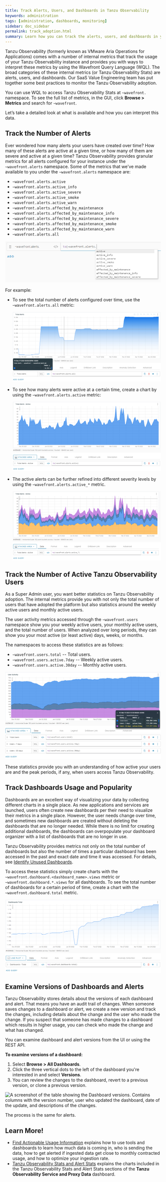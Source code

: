 ```yaml
---
title: Track Alerts, Users, and Dashboards in Tanzu Observability
keywords: administration
tags: [administration, dashboards, monitoring]
sidebar: doc_sidebar
permalink: track_adoption.html
summary: Learn how you can track the alerts, users, and dashboards in your service instance.
---
```


Tanzu Observability (formerly known as VMware Aria Operations for Applications) comes with a number of internal metrics that track the usage of your Tanzu Observability instance and provides you with ways to interpret these metrics by using the Wavefront Query Language (WQL). The broad categories of these internal metrics (or Tanzu Observability Stats) are alerts, users, and dashboards. Our SaaS Value Engineering team has put together some best practices to monitor the Tanzu Observability adoption.

You can use WQL to access Tanzu Observability Stats at `~wavefront.` namespace. To see the full list of metrics, in the GUI, click **Browse > Metrics** and search for `~wavefront`. 

Let’s take a detailed look at what is available and how you can interpret this data.

## Track the Number of Alerts

Ever wondered how many alerts your users have created over time? How many of these alerts are active at a given time, or how many of them are severe and active at a given time? Tanzu Observability provides granular metrics for all alerts configured for your instance under the `~wavefront.alerts` namespace. Some of the metrics that we've made available to you under the `~wavefront.alerts` namespace are:

* `~wavefront.alerts.active`
* `~wavefront.alerts.active_info`
* `~wavefront.alerts.active_severe`
* `~wavefront.alerts.active_smoke`
* `~wavefront.alerts.active_warn`
* `~wavefront.alerts.affected_by_maintenance`
* `~wavefront.alerts.affected_by_maintenance_info`
* `~wavefront.alerts.affected_by_maintenance_severe`
* `~wavefront.alerts.affected_by_maintenance_smoke`
* `~wavefront.alerts.affected_by_maintenance_warn`
* `~wavefront.alerts.all`

![A screenshot of a ts query with the ~wavefront.alerts namespace entered to display the list of the metrics above.](images/wavefront_alert_namespace.png)

For example:

* To see the total number of alerts configured over time, use the `~wavefront.alerts.all` metric:

  ![A screenshot of a chart displaying all alerts.](images/wavefront_alerts_all.png)

* To see how many alerts were active at a certain time, create a chart by using the `~wavefront.alerts.active` metric:

  ![A screenshot of a chart displaying all active alerts.](images/wavefront_alerts_active.png)

* The active alerts can be further refined into different severity levels by using the `~wavefront.alerts.active_*` metric.

  ![A screenshot of a chart displaying a breakdown of the active alerts by severity.](images/wavefront_alerts_active_breakdown.png)

## Track the Number of Active Tanzu Observability Users

As a Super Admin user, you want better statistics on Tanzu Observability adoption. The internal metrics provide you with not only the total number of users that have adopted the platform but also statistics around the weekly active users and monthly active users. 

The user activity metrics accessed through the `~wavefront.users` namespace show you your weekly active users, your monthly active users, and the total number of users. When analyzed over long periods, they can show you your most active (or least active) days, weeks, or months.

The namespaces to access these statistics are as follows:

* `~wavefront.users.total` -- Total users.
* `~wavefront.users.active.7day` -- Weekly active users.
* `~wavefront.users.active.30day` -- Monthly active users.

![A screenshot of a chart displaying the number of total active users, weekly active users and monthly active users over a 6-months period.](images/user_activity.png)

These statistics provide you with an understanding of how active your users are and the peak periods, if any, when users access Tanzu Observability.

## Track Dashboards Usage and Popularity

Dashboards are an excellent way of visualizing your data by collecting different charts in a single place. As new applications and services are launched, users often create new dashboards per their need to visualize their metrics in a single place. However, the user needs change over time, and sometimes new dashboards are created without deleting the dashboards that are no longer needed. While there is no limit for creating additional dashboards, the dashboards can overpopulate your dashboard organizer with a list of dashboards that are no longer in use.

Tanzu Observability provides metrics not only on the total number of dashboards but also the number of times a particular dashboard has been accessed in the past and exact date and time it was accessed. For details, see [Identify Unused Dashboards](ui_dashboards.html#identify-unused-dashboards).

To access these statistics simply create charts with the `~wavefront.dashboard.<dashboard_name>.views` metric or `~wavefront.dashboard.*.views` for all dashboards. To see the total number of dashboards for a certain period of time, create a chart with the `~wavefront.dashboard.total` metric.

![An image of a chart displaying all dashboards within the last 6 months.](images/dashboards_total_chart.png)

## Examine Versions of Dashboards and Alerts

Tanzu Observability stores details about the versions of each dashboard and alert. That means you have an audit trail of changes. When someone saves changes to a dashboard or alert, we create a new version and track the changes, including details about the change and the user who made the change. If you suspect that someone has made changes to a dashboard which results in higher usage, you can check who made the change and what has changed.

You can examine dashboard and alert versions from the UI or using the REST API.

**To examine versions of a dashboard:**

1. Select **Browse > All Dashboards**.
2. Click the three vertical dots to the left of the dashboard you're interested in and select **Versions**.
3. You can review the changes to the dashboard, revert to a previous version, or clone a previous version.

![A screenshot of the table showing the Dashboard versions. Contains columns with the version number, user who updated the dashboard, date of the update, and descriptions of the changes.](images/dashboard_versions.png)

The process is the same for alerts.


## Learn More!

* [Find Actionable Usage Information](wavefront_usage_info.html) explains how to use tools and dashboards to learn how much data is coming in, who is sending the data, how to get alerted if ingested data get close to monthly contracted usage, and how to optimize your ingestion rate.
* [Tanzu Observability Stats and Alert Stats](wavefront_monitoring.html#tanzu-observability-stats-and-alert-stats) explains the charts included in the Tanzu Observability Stats and Alert Stats sections of the **Tanzu Observability Service and Proxy Data** dashboard.
